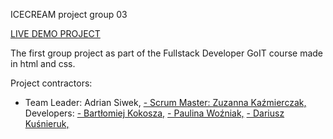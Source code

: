 ICECREAM project group 03

<a href="https://adriansiwek.github.io/team-project-IceCream-03/">LIVE DEMO PROJECT</a>

The first group project as part of the Fullstack Developer GoIT course made in html and css.

Project contractors:
- Team Leader: Adrian Siwek,
<a href="https://github.com/Zuza29">- Scrum Master: Zuzanna Kaźmierczak,</a>
Developers:
<a href="https://github.com/KokoszaKRA">- Bartłomiej Kokosza,</a>
<a href="https://github.com/PaulinaWozniak">- Paulina Woźniak,</a>
<a href="https://github.com/dkusnieruk">- Dariusz Kuśnieruk,</a>

